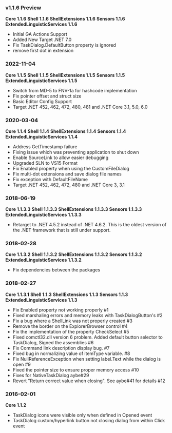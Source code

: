 ### v1.1.6 Preview

**Core 1.1.6**
**Shell 1.1.6**
**ShellExtensions 1.1.6**
**Sensors 1.1.6**
**ExtendedLinguisticServices 1.1.6**

- Initial GA Actions Support
- Added New Target .NET 7.0
- Fix TaskDialog.DefaultButton property is ignored
- remove first dot in extension

### 2022-11-04

**Core 1.1.5**
**Shell 1.1.5**
**ShellExtensions 1.1.5**
**Sensors 1.1.5**
**ExtendedLinguisticServices 1.1.5**

- Switch from MD-5 to FNV-1a for hashcode implementation
- Fix pointer offset and struct size
- Basic Editor Config Support
- Target .NET 452, 462, 472, 480, 481 and .NET Core 3.1, 5.0, 6.0

### 2020-03-04

**Core 1.1.4**
**Shell 1.1.4**
**ShellExtensions 1.1.4**
**Sensors 1.1.4**
**ExtendedLinguisticServices 1.1.4**

- Address GetTimestamp failure
- Fixing issue which was preventing application to shut down
- Enable SourceLink to allow easier debugging
- Upgraded SLN to VS15 Format
- Fix Enabled property when using the CustomFileDialog
- Fix multi-dot extensions and save dialog file names
- Fix exception with DefaultFileName
- Target .NET 452, 462, 472, 480 and .NET Core 3, 3.1

### 2018-06-19

**Core 1.1.3.3**
**Shell 1.1.3.3**
**ShellExtensions 1.1.3.3**
**Sensors 1.1.3.3**
**ExtendedLinguisticServices 1.1.3.3**

- Retarget to .NET 4.5.2 instead of .NET 4.6.2. This is the oldest version of the .NET framework that is still under
  support.

### 2018-02-28

**Core 1.1.3.2**
**Shell 1.1.3.2**
**ShellExtensions 1.1.3.2**
**Sensors 1.1.3.2**
**ExtendedLinguisticServices 1.1.3.2**

- Fix dependencies between the packages

### 2018-02-27

**Core 1.1.3.1**
**Shell 1.1.3**
**ShellExtensions 1.1.3**
**Sensors 1.1.3**
**ExtendedLinguisticServices 1.1.3**

- Fix Enabled property not working properly #1
- Fixed marshaling errors and memory leaks with TaskDialogButton's #2
- Fix a bug where a ShellLink was not properly created #3
- Remove the border on the ExplorerBrowser control #4
- Fix the implementation of the property CheckSelect #5
- Fixed comctl32.dll version 6 problem. Added default button selector to TaskDialog, Signed the assemblies #6
- Fix Command link description display bug. #7
- Fixed bug in normalizing value of itemType variable. #8
- Fix NullReferenceException when setting label.Text while the dialog is open #9
- Fixed the pointer size to ensure proper memory access #10
- Fixes for NativeTaskDialog aybe#29
- Revert "Return correct value when closing". See aybe#41 for details #12

### 2016-02-01

**Core 1.1.2**

- TaskDialog icons were visible only when defined in Opened event
- TaskDialog custom/hyperlink button not closing dialog from within Click event

